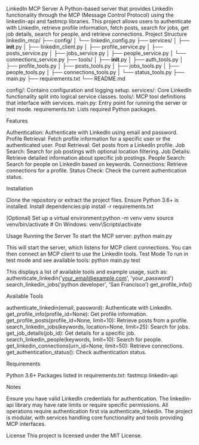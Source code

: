 LinkedIn MCP Server
A Python-based server that provides LinkedIn functionality through the MCP (Message Control Protocol) using the linkedin-api and fastmcp libraries. This project allows users to authenticate with LinkedIn, retrieve profile information, fetch posts, search for jobs, get job details, search for people, and retrieve connections.
Project Structure
linkedin_mcp/
├── config/
│   └── linkedin_config.py
├── services/
│   ├── __init__.py
│   ├── linkedin_client.py
│   ├── profile_service.py
│   ├── posts_service.py
│   ├── jobs_service.py
│   ├── people_service.py
│   └── connections_service.py
├── tools/
│   ├── __init__.py
│   ├── auth_tools.py
│   ├── profile_tools.py
│   ├── posts_tools.py
│   ├── jobs_tools.py
│   ├── people_tools.py
│   ├── connections_tools.py
│   └── status_tools.py
├── main.py
├── requirements.txt
└── README.md


config/: Contains configuration and logging setup.
services/: Core LinkedIn functionality split into logical service classes.
tools/: MCP tool definitions that interface with services.
main.py: Entry point for running the server or test mode.
requirements.txt: Lists required Python packages.

Features

Authentication: Authenticate with LinkedIn using email and password.
Profile Retrieval: Fetch profile information for a specific user or the authenticated user.
Post Retrieval: Get posts from a LinkedIn profile.
Job Search: Search for job postings with optional location filtering.
Job Details: Retrieve detailed information about specific job postings.
People Search: Search for people on LinkedIn based on keywords.
Connections: Retrieve connections for a profile.
Status Check: Check the current authentication status.

Installation

Clone the repository or extract the project files.
Ensure Python 3.6+ is installed.
Install dependencies:pip install -r requirements.txt


(Optional) Set up a virtual environment:python -m venv venv
source venv/bin/activate  # On Windows: venv\Scripts\activate



Usage
Running the Server
To start the MCP server:
python main.py

This will start the server, which listens for MCP client connections. You can then connect an MCP client to use the LinkedIn tools.
Test Mode
To run in test mode and see available tools:
python main.py test

This displays a list of available tools and example usage, such as:
authenticate_linkedin('your_email@example.com', 'your_password')
search_linkedin_jobs('python developer', 'San Francisco')
get_profile_info()

Available Tools

authenticate_linkedin(email, password): Authenticate with LinkedIn.
get_profile_info(profile_id=None): Get profile information.
get_profile_posts(profile_id=None, limit=10): Retrieve posts from a profile.
search_linkedin_jobs(keywords, location=None, limit=25): Search for jobs.
get_job_details(job_id): Get details for a specific job.
search_linkedin_people(keywords, limit=10): Search for people.
get_linkedin_connections(urn_id=None, limit=50): Retrieve connections.
get_authentication_status(): Check authentication status.

Requirements

Python 3.6+
Packages listed in requirements.txt:
fastmcp
linkedin-api



Notes

Ensure you have valid LinkedIn credentials for authentication.
The linkedin-api library may have rate limits or require specific permissions.
All operations require authentication first via authenticate_linkedin.
The project is modular, with services handling core functionality and tools providing MCP interfaces.

License
This project is licensed under the MIT License.

